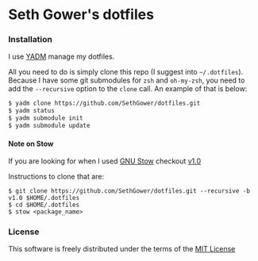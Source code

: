# Seth Gower's dotfiles

### Installation

I use [YADM](https://yadm.io) manage my dotfiles.



All you need to do is simply clone this repo (I suggest into `~/.dotfiles`). Because I have some git submodules for `zsh` and `oh-my-zsh`, you need to add the `--recursive` option to the `clone` call. An example of that is below:

```sh
$ yadm clone https://github.com/SethGower/dotfiles.git
$ yadm status
$ yadm submodule init
$ yadm submodule update
```

#### Note on Stow
If you are looking for when I used [GNU Stow](https://www.gnu.org/software/stow/) checkout [v1.0](https://github.com/SethGower/dotfiles/releases/tag/v1.0)

Instructions to clone that are:
```
$ git clone https://github.com/SethGower/dotfiles.git --recursive -b v1.0 $HOME/.dotfiles
$ cd $HOME/.dotfiles
$ stow <package_name>
```
### License

This software is freely distributed under the terms of the [MIT License](https://opensource.org/licenses/MIT)
